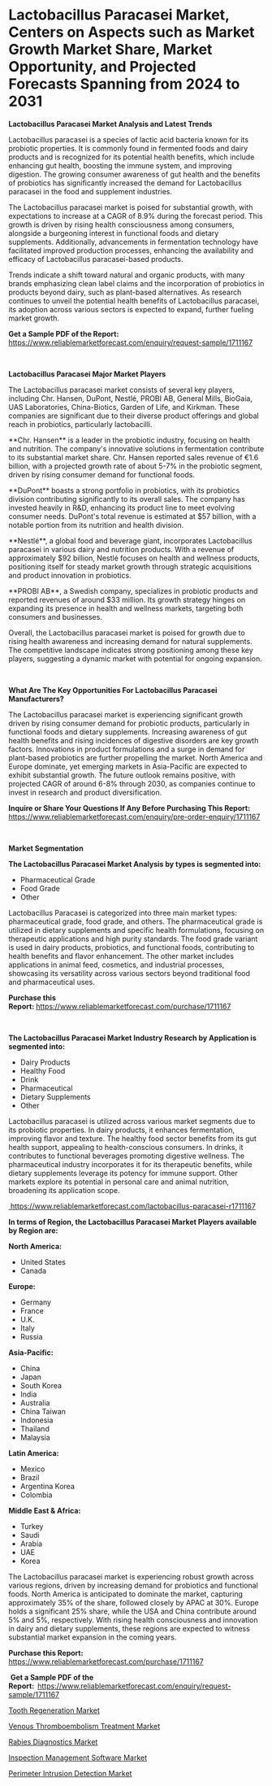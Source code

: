 <p><h1>Lactobacillus Paracasei Market, Centers on Aspects such as Market Growth Market Share, Market Opportunity, and Projected Forecasts Spanning from 2024 to 2031</h1></p><p><strong>Lactobacillus Paracasei Market Analysis and Latest Trends</strong></p>
<p><p>Lactobacillus paracasei is a species of lactic acid bacteria known for its probiotic properties. It is commonly found in fermented foods and dairy products and is recognized for its potential health benefits, which include enhancing gut health, boosting the immune system, and improving digestion. The growing consumer awareness of gut health and the benefits of probiotics has significantly increased the demand for Lactobacillus paracasei in the food and supplement industries.</p><p>The Lactobacillus paracasei market is poised for substantial growth, with expectations to increase at a CAGR of 8.9% during the forecast period. This growth is driven by rising health consciousness among consumers, alongside a burgeoning interest in functional foods and dietary supplements. Additionally, advancements in fermentation technology have facilitated improved production processes, enhancing the availability and efficacy of Lactobacillus paracasei-based products. </p><p>Trends indicate a shift toward natural and organic products, with many brands emphasizing clean label claims and the incorporation of probiotics in products beyond dairy, such as plant-based alternatives. As research continues to unveil the potential health benefits of Lactobacillus paracasei, its adoption across various sectors is expected to expand, further fueling market growth.</p></p>
<p><strong>Get a Sample PDF of the Report:&nbsp;</strong> <a href="https://www.reliablemarketforecast.com/enquiry/request-sample/1711167?utm_campaign=1568&utm_medium=2&utm_source=Github&utm_content=ia&utm_term=22102024&utm_id=lactobacillus-paracasei">https://www.reliablemarketforecast.com/enquiry/request-sample/1711167</a></p>
<p>&nbsp;</p>
<p><strong>Lactobacillus Paracasei Major Market Players</strong></p>
<p><p>The Lactobacillus paracasei market consists of several key players, including Chr. Hansen, DuPont, Nestlé, PROBI AB, General Mills, BioGaia, UAS Laboratories, China-Biotics, Garden of Life, and Kirkman. These companies are significant due to their diverse product offerings and global reach in probiotics, particularly lactobacilli.</p><p>**Chr. Hansen** is a leader in the probiotic industry, focusing on health and nutrition. The company's innovative solutions in fermentation contribute to its substantial market share. Chr. Hansen reported sales revenue of €1.6 billion, with a projected growth rate of about 5-7% in the probiotic segment, driven by rising consumer demand for functional foods.</p><p>**DuPont** boasts a strong portfolio in probiotics, with its probiotics division contributing significantly to its overall sales. The company has invested heavily in R&D, enhancing its product line to meet evolving consumer needs. DuPont's total revenue is estimated at $57 billion, with a notable portion from its nutrition and health division.</p><p>**Nestlé**, a global food and beverage giant, incorporates Lactobacillus paracasei in various dairy and nutrition products. With a revenue of approximately $92 billion, Nestlé focuses on health and wellness products, positioning itself for steady market growth through strategic acquisitions and product innovation in probiotics.</p><p>**PROBI AB**, a Swedish company, specializes in probiotic products and reported revenues of around $33 million. Its growth strategy hinges on expanding its presence in health and wellness markets, targeting both consumers and businesses.</p><p>Overall, the Lactobacillus paracasei market is poised for growth due to rising health awareness and increasing demand for natural supplements. The competitive landscape indicates strong positioning among these key players, suggesting a dynamic market with potential for ongoing expansion.</p></p>
<p>&nbsp;</p>
<p><strong>What Are The Key Opportunities For Lactobacillus Paracasei Manufacturers?</strong></p>
<p><p>The Lactobacillus paracasei market is experiencing significant growth driven by rising consumer demand for probiotic products, particularly in functional foods and dietary supplements. Increasing awareness of gut health benefits and rising incidences of digestive disorders are key growth factors. Innovations in product formulations and a surge in demand for plant-based probiotics are further propelling the market. North America and Europe dominate, yet emerging markets in Asia-Pacific are expected to exhibit substantial growth. The future outlook remains positive, with projected CAGR of around 6-8% through 2030, as companies continue to invest in research and product diversification.</p></p>
<p><strong>Inquire or Share Your Questions If Any Before Purchasing This Report:</strong> <a href="https://www.reliablemarketforecast.com/enquiry/pre-order-enquiry/1711167?utm_campaign=1568&utm_medium=2&utm_source=Github&utm_content=ia&utm_term=22102024&utm_id=lactobacillus-paracasei">https://www.reliablemarketforecast.com/enquiry/pre-order-enquiry/1711167</a></p>
<p>&nbsp;</p>
<p><strong>Market Segmentation</strong></p>
<p><strong>The Lactobacillus Paracasei Market Analysis by types is segmented into:</strong></p>
<p><ul><li>Pharmaceutical Grade</li><li>Food Grade</li><li>Other</li></ul></p>
<p><p>Lactobacillus Paracasei is categorized into three main market types: pharmaceutical grade, food grade, and others. The pharmaceutical grade is utilized in dietary supplements and specific health formulations, focusing on therapeutic applications and high purity standards. The food grade variant is used in dairy products, probiotics, and functional foods, contributing to health benefits and flavor enhancement. The other market includes applications in animal feed, cosmetics, and industrial processes, showcasing its versatility across various sectors beyond traditional food and pharmaceutical uses.</p></p>
<p><strong>Purchase this Report:&nbsp;</strong><a href="https://www.reliablemarketforecast.com/purchase/1711167?utm_campaign=1568&utm_medium=2&utm_source=Github&utm_content=ia&utm_term=22102024&utm_id=lactobacillus-paracasei">https://www.reliablemarketforecast.com/purchase/1711167</a></p>
<p>&nbsp;</p>
<p><strong>The Lactobacillus Paracasei Market Industry Research by Application is segmented into:</strong></p>
<p><ul><li>Dairy Products</li><li>Healthy Food</li><li>Drink</li><li>Pharmaceutical</li><li>Dietary Supplements</li><li>Other</li></ul></p>
<p><p>Lactobacillus paracasei is utilized across various market segments due to its probiotic properties. In dairy products, it enhances fermentation, improving flavor and texture. The healthy food sector benefits from its gut health support, appealing to health-conscious consumers. In drinks, it contributes to functional beverages promoting digestive wellness. The pharmaceutical industry incorporates it for its therapeutic benefits, while dietary supplements leverage its potency for immune support. Other markets explore its potential in personal care and animal nutrition, broadening its application scope.</p></p>
<p><a href="https://www.reliablemarketforecast.com/lactobacillus-paracasei-r1711167?utm_campaign=1568&utm_medium=2&utm_source=Github&utm_content=ia&utm_term=22102024&utm_id=lactobacillus-paracasei">&nbsp;https://www.reliablemarketforecast.com/lactobacillus-paracasei-r1711167</a></p>
<p><strong>In terms of Region, the Lactobacillus Paracasei Market Players available by Region are:</strong></p>
<p>
    <p> <strong> North America: </strong>
        <ul>
            <li>United States</li>
            <li>Canada</li>
        </ul>
        </p> 
    <p> <strong> Europe: </strong>
        <ul>
            <li>Germany</li>
            <li>France</li>
            <li>U.K.</li>
            <li>Italy</li>
            <li>Russia</li>
        </ul>
        </p> 
    <p> <strong> Asia-Pacific: </strong>
        <ul>
            <li>China</li>
            <li>Japan</li>
            <li>South Korea</li>
            <li>India</li>
            <li>Australia</li>
            <li>China Taiwan</li>
            <li>Indonesia</li>
            <li>Thailand</li>
            <li>Malaysia</li>
        </ul>
        </p> 
    <p> <strong> Latin America: </strong>
        <ul>
            <li>Mexico</li>
            <li>Brazil</li>
            <li>Argentina Korea</li>
            <li>Colombia</li>
        </ul>
        </p> 
    <p> <strong> Middle East & Africa: </strong>
        <ul>
            <li>Turkey</li>
            <li>Saudi</li>
            <li>Arabia</li>
            <li>UAE</li>
            <li>Korea</li>
        </ul>
    </p>
    </p>
<p><p>The Lactobacillus paracasei market is experiencing robust growth across various regions, driven by increasing demand for probiotics and functional foods. North America is anticipated to dominate the market, capturing approximately 35% of the share, followed closely by APAC at 30%. Europe holds a significant 25% share, while the USA and China contribute around 5% and 5%, respectively. With rising health consciousness and innovation in dairy and dietary supplements, these regions are expected to witness substantial market expansion in the coming years.</p></p>
<p><strong>Purchase this Report: </strong><a href="https://www.reliablemarketforecast.com/purchase/1711167?utm_campaign=1568&utm_medium=2&utm_source=Github&utm_content=ia&utm_term=22102024&utm_id=lactobacillus-paracasei">https://www.reliablemarketforecast.com/purchase/1711167</a></p>
<p>&nbsp;<strong>Get a Sample PDF of the Report:&nbsp;&nbsp;</strong><a href="https://www.reliablemarketforecast.com/enquiry/request-sample/1711167?utm_campaign=1568&utm_medium=2&utm_source=Github&utm_content=ia&utm_term=22102024&utm_id=lactobacillus-paracasei">https://www.reliablemarketforecast.com/enquiry/request-sample/1711167</a></p>
<p><strong></strong></p>
<p><p><a href="https://www.linkedin.com/pulse/tooth-regeneration-market2024-2031-industry-insights-tsw1f?utm_campaign=1568&utm_medium=2&utm_source=Github&utm_content=ia&utm_term=22102024&utm_id=lactobacillus-paracasei">Tooth Regeneration Market</a></p><p><a href="https://www.linkedin.com/pulse/market-forecasting-change-global-venous-thromboembolism-treatment-avhnf?utm_campaign=1568&utm_medium=2&utm_source=Github&utm_content=ia&utm_term=22102024&utm_id=lactobacillus-paracasei">Venous Thromboembolism Treatment Market</a></p><p><a href="https://www.linkedin.com/pulse/rabies-diagnostics-industry-insights-report-analyzing-ygg3f?utm_campaign=1568&utm_medium=2&utm_source=Github&utm_content=ia&utm_term=22102024&utm_id=lactobacillus-paracasei">Rabies Diagnostics Market</a></p><p><a href="https://www.linkedin.com/pulse/global-inspection-management-software-market-focus-product-gjflf?utm_campaign=1568&utm_medium=2&utm_source=Github&utm_content=ia&utm_term=22102024&utm_id=lactobacillus-paracasei">Inspection Management Software Market</a></p><p><a href="https://www.linkedin.com/pulse/perimeter-intrusion-detection-market-size-type-product-global-bwedf?utm_campaign=1568&utm_medium=2&utm_source=Github&utm_content=ia&utm_term=22102024&utm_id=lactobacillus-paracasei">Perimeter Intrusion Detection Market</a></p></p>